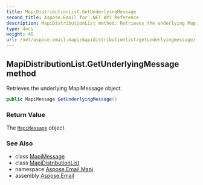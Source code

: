 ```yaml
---
title: MapiDistributionList.GetUnderlyingMessage
second_title: Aspose.Email for .NET API Reference
description: MapiDistributionList method. Retrieves the underlying MapiMessage object
type: docs
weight: 40
url: /net/aspose.email.mapi/mapidistributionlist/getunderlyingmessage/
---
```

## MapiDistributionList.GetUnderlyingMessage method

Retrieves the underlying MapiMessage object.

```csharp
public MapiMessage GetUnderlyingMessage()
```

### Return Value

The [`MapiMessage`](../../mapimessage/) object.

### See Also

* class [MapiMessage](../../mapimessage/)
* class [MapiDistributionList](../)
* namespace [Aspose.Email.Mapi](../../mapidistributionlist/)
* assembly [Aspose.Email](../../../)


